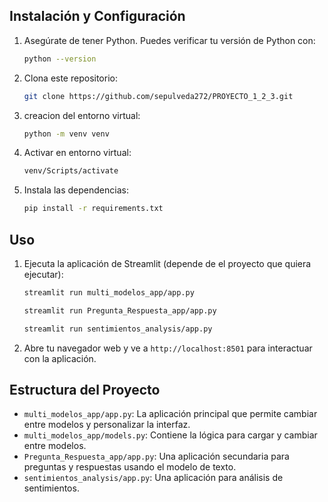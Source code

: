 ## Instalación y Configuración

1. Asegúrate de tener Python. Puedes verificar tu versión de Python con:
   ```bash
   python --version
   ```

2. Clona este repositorio:
   ```bash
   git clone https://github.com/sepulveda272/PROYECTO_1_2_3.git
   ```

3. creacion del entorno virtual:
   ```bash
   python -m venv venv
   ```

4. Activar en entorno virtual:
   ```bash
   venv/Scripts/activate
   ```


5. Instala las dependencias:
   ```bash
   pip install -r requirements.txt
   ```

## Uso

1. Ejecuta la aplicación de Streamlit (depende de el proyecto que quiera ejecutar):
   ```bash
   streamlit run multi_modelos_app/app.py
   ```

   ```bash
   streamlit run Pregunta_Respuesta_app/app.py
   ```

   ```bash
   streamlit run sentimientos_analysis/app.py
   ```

2. Abre tu navegador web y ve a `http://localhost:8501` para interactuar con la aplicación.

## Estructura del Proyecto

- `multi_modelos_app/app.py`: La aplicación principal que permite cambiar entre modelos y personalizar la interfaz.
- `multi_modelos_app/models.py`: Contiene la lógica para cargar y cambiar entre modelos.
- `Pregunta_Respuesta_app/app.py`: Una aplicación secundaria para preguntas y respuestas usando el modelo de texto.
- `sentimientos_analysis/app.py`: Una aplicación para análisis de sentimientos.